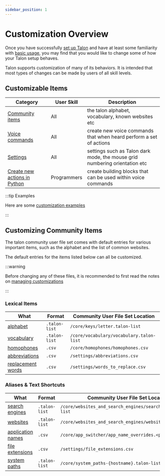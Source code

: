 ```yaml
---
sidebar_position: 1
---
```


# Customization Overview

Once you have successfully [set up Talon](/docs/Resource%20Hub/Talon%20Installation/installation_guide.md)
and have at least some familiarity with [basic usage](/docs/Basic%20Usage/basic_usage.md), you may find that you would like to change some of how your Talon setup behaves.

Talon supports customization of many of its behaviors. It is intended that most types of changes can be made
by users of all skill levels.

## Customizable Items

| Category                                           | User Skill  | Description                                                                          |
| -------------------------------------------------- | ----------- | ------------------------------------------------------------------------------------ |
| [Community items](#customizing-community-items)    | All         | the talon alphabet, vocabulary, known websites etc                                   |
| [Voice commands](./TalonScript/voice-commands.md)  | All         | create new voice commands that when heard perform a set of actions                   |
| [Settings](./settings.md)                          | All         | settings such as Talon dark mode, the mouse grid numbering orientation etc |
| [Create new actions in Python](./Python%20Programming/index.md)  | Programmers | create building blocks that can be used within voice commands                  |

:::tip Examples

Here are some [customization examples](./Examples/index.md)

:::

## Customizing Community Items

The talon community user file set comes with default entries for various important items, such as the alphabet
and the list of common websites.

The default entries for the items listed below can all be customized.

:::warning

Before changing any of these files, it is recommended to first read the notes on [managing customizations](./managing-customizations.md)

:::

### Lexical Items

| What                                                                                     | Format        | Community User File Set Location         |
| ---------------------------------------------------------------------------------------- | ------------- | ---------------------------------------- |
| [alphabet](/docs/Basic%20Usage/Command%20Mode/single-characters.md#talon-alphabet)       | `.talon-list` | `/core/keys/letter.talon-list`           |
| [vocabulary](/docs/Basic%20Usage/dictation_mode.md#vocabulary-customization)             | `.talon-list` | `/core/vocabulary/vocabulary.talon-list` |
| [homophones](/docs/Basic%20Usage/Command%20Mode/text-and-navigation.md#homophones)       | `.csv`        | `/core/homophones/homophones.csv`        |
| [abbreviations](/docs/Basic%20Usage/Command%20Mode/text-and-navigation.md#abbreviations) | `.csv`        | `/settings/abbreviations.csv`            |
| [replacement words](/docs/Basic%20Usage/dictation_mode.md#replacement-words)             | `.csv`        | `/settings/words_to_replace.csv`         |




### Aliases & Text Shortcuts

| What                                                                                                  | Format                                               | Community User File Set Location                             |
| ----------------------------------------------------------------------------------------------------- | ---------------------------------------------------- | ------------------------------------------------------------ |
| [search engines](/docs/Resource%20Hub/Supported%20Applications/App%20Tags/browsers.md#search-engines) | `.talon-list`                                          | `/core/websites_and_search_engines/search_engine.talon-list` |
| [websites](/docs/Resource%20Hub/Supported%20Applications/App%20Tags/browsers.md#website-list)         | `.talon-list`                                          | `/core/websites_and_search_engines/website.talon-list`       |
| [application names](/docs/Basic%20Usage/Command%20Mode/pc-control.md#application-names)               | `.csv` | `/core/app_switcher/app_name_overrides.<platform>.csv`       |
| [file extensions](/docs/Basic%20Usage/Command%20Mode/text-shortcuts.md#file-extensions)               | `.csv`               | `/settings/file_extensions.csv`                              |
| [system paths](/docs/Resource%20Hub/Supported%20Applications/App%20Tags/file_manager.md#usersystem_path)               | `.talon-list`                                                  | `/core/system_paths-{hostname}.talon-list`                              |


